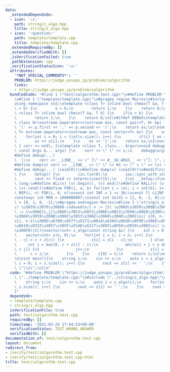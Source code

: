 ```yaml
---
data:
  _extendedDependsOn:
  - icon: ':x:'
    path: string/z_algo.hpp
    title: string/z_algo.hpp
  - icon: ':question:'
    path: template/template.cpp
    title: template/template.cpp
  _extendedRequiredBy: []
  _extendedVerifiedWith: []
  _isVerificationFailed: true
  _pathExtension: cpp
  _verificationStatusIcon: ':x:'
  attributes:
    '*NOT_SPECIAL_COMMENTS*': ''
    PROBLEM: https://judge.yosupo.jp/problem/zalgorithm
    links:
    - https://judge.yosupo.jp/problem/zalgorithm
  bundledCode: "#line 1 \"test/zalgorothm.test.cpp\"\n#define PROBLEM \"https://judge.yosupo.jp/problem/zalgorithm\"\
    \n#line 1 \"template/template.cpp\"\n#pragma region Macros\n#include <bits/stdc++.h>\n\
    using namespace std;\ntemplate <class T> inline bool chmax(T &a, T b) {\n    if(a\
    \ < b) {\n        a = b;\n        return 1;\n    }\n    return 0;\n}\ntemplate\
    \ <class T> inline bool chmin(T &a, T b) {\n    if(a > b) {\n        a = b;\n\
    \        return 1;\n    }\n    return 0;\n}\n#ifdef DEBUG\ntemplate <class T,\
    \ class U>\nostream &operator<<(ostream &os, const pair<T, U> &p) {\n    os <<\
    \ '(' << p.first << ',' << p.second << ')';\n    return os;\n}\ntemplate <class\
    \ T> ostream &operator<<(ostream &os, const vector<T> &v) {\n    os << '{';\n\
    \    for(int i = 0; i < (int)v.size(); i++) {\n        if(i) { os << ','; }\n\
    \        os << v[i];\n    }\n    os << '}';\n    return os;\n}\nvoid debugg()\
    \ { cerr << endl; }\ntemplate <class T, class... Args>\nvoid debugg(const T &x,\
    \ const Args &... args) {\n    cerr << \" \" << x;\n    debugg(args...);\n}\n\
    #define debug(...)                                                           \
    \  \\\n    cerr << __LINE__ << \" [\" << #__VA_ARGS__ << \"]: \", debugg(__VA_ARGS__)\n\
    #define dump(x) cerr << __LINE__ << \" \" << #x << \" = \" << (x) << endl\n#else\n\
    #define debug(...) (void(0))\n#define dump(x) (void(0))\n#endif\n\nstruct Setup\
    \ {\n    Setup() {\n        cin.tie(0);\n        ios::sync_with_stdio(false);\n\
    \        cout << fixed << setprecision(15);\n    }\n} __Setup;\n\nusing ll = long\
    \ long;\n#define ALL(v) (v).begin(), (v).end()\n#define RALL(v) (v).rbegin(),\
    \ (v).rend()\n#define FOR(i, a, b) for(int i = (a); i < int(b); i++)\n#define\
    \ REP(i, n) FOR(i, 0, n)\nconst int INF = 1 << 30;\nconst ll LLINF = 1LL << 60;\n\
    constexpr int MOD = 1000000007;\nconst int dx[4] = {1, 0, -1, 0};\nconst int dy[4]\
    \ = {0, 1, 0, -1};\n#pragma endregion Macros\n#line 1 \"string/z_algo.hpp\"\n\
    // \u3059\u3079\u30660-indexed\n// n := |S| \u3068\u3059\u308B\u3002\n// s[i,j]\
    \ := s\u306E[i,j]\u306E\u7BC4\u56F2\u306E\u9023\u7D9A\u90E8\u5206\u6587\u5B57\u5217\
    \u3068\u3059\u308B\u3002\u3053\u306E\u3068\u304D\u3001\n// s[0, n-1](= s)\u3068\
    s[i, n-1]\u306E\u6700\u9577\u5171\u901A\u63A5\u982D\u8F9E\u306E\u9577\u3055\u3092\
    \u8A18\u9332\u3057\u305F\u914D\u5217\u3092\u8FD4\u3059\u3002\n// \u8A08\u7B97\u91CF\
    \u306FO(|S|)\nvector<int> z_algo(const string &s) {\n    int c = 0, n = (int)s.size();\n\
    \    vector<int> z(n, 0);\n    for(int i = 1; i < n; i++) {\n        if(i + z[i\
    \ - c] < c + z[c]) {\n            z[i] = z[i - c];\n        } else {\n       \
    \     int j = max(0, c + z[c] - i);\n            while(i + j < n && s[j] == s[i\
    \ + j]) {\n                j++;\n            }\n            z[i] = j;\n      \
    \      c = i;\n        }\n    }\n    z[0] = n;\n    return z;\n}\n#line 4 \"test/zalgorothm.test.cpp\"\
    \n\nint main(){\n    string s;\n    cin >> s;\n    auto z = z_algo(s);\n    for(int\
    \ i = 0; i < z.size(); i++) {\n        cout << z[i] << ' ';\n    }\n    cout <<\
    \ \"\\n\";\n}\n"
  code: "#define PROBLEM \"https://judge.yosupo.jp/problem/zalgorithm\"\n#include\
    \ \"../template/template.cpp\"\n#include \"../string/z_algo.hpp\"\n\nint main(){\n\
    \    string s;\n    cin >> s;\n    auto z = z_algo(s);\n    for(int i = 0; i <\
    \ z.size(); i++) {\n        cout << z[i] << ' ';\n    }\n    cout << \"\\n\";\n\
    }"
  dependsOn:
  - template/template.cpp
  - string/z_algo.hpp
  isVerificationFile: true
  path: test/zalgorothm.test.cpp
  requiredBy: []
  timestamp: '2021-03-24 17:44:53+09:00'
  verificationStatus: TEST_WRONG_ANSWER
  verifiedWith: []
documentation_of: test/zalgorothm.test.cpp
layout: document
redirect_from:
- /verify/test/zalgorothm.test.cpp
- /verify/test/zalgorothm.test.cpp.html
title: test/zalgorothm.test.cpp
---
```

